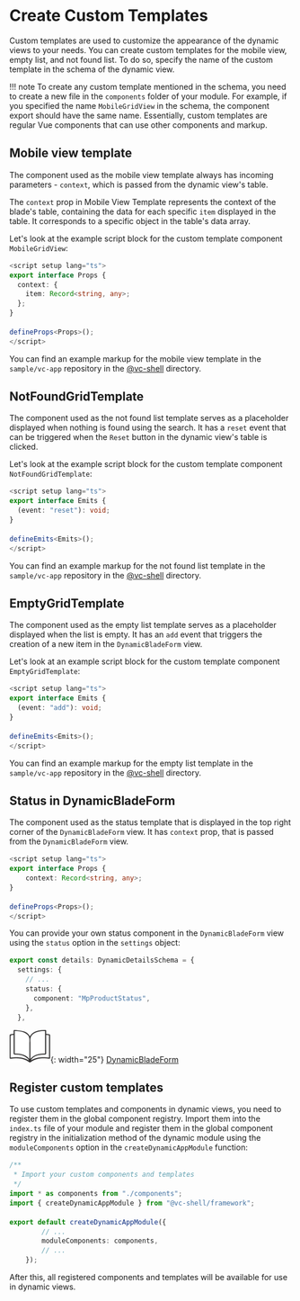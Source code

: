 # Create Custom Templates

Custom templates are used to customize the appearance of the dynamic views to your needs. You can create custom templates for the mobile view, empty list, and not found list. To do so, specify the name of the custom template in the schema of the dynamic view.

!!! note
    To create any custom template mentioned in the schema, you need to create a new file in the `components` folder of your module. For example, if you specified the name `MobileGridView` in the schema, the component export should have the same name. Essentially, custom templates are regular Vue components that can use other components and markup.

## Mobile view template

The component used as the mobile view template always has incoming parameters - `context`, which is passed from the dynamic view's table.

The `context` prop in Mobile View Template represents the context of the blade's table, containing the data for each specific `item` displayed in the table. It corresponds to a specific object in the table's data array.

Let's look at the example script block for the custom template component `MobileGridView`:

```typescript
<script setup lang="ts">
export interface Props {
  context: {
    item: Record<string, any>;
  };
}

defineProps<Props>();
</script>
```

You can find an example markup for the mobile view template in the `sample/vc-app` repository in the [@vc-shell](https://github.com/VirtoCommerce/vc-shell/blob/main/sample/vc-app/src/modules/offers/components/OffersMobileGridView.vue) directory.

## NotFoundGridTemplate

The component used as the not found list template serves as a placeholder displayed when nothing is found using the search. It has a `reset` event that can be triggered when the `Reset` button in the dynamic view's table is clicked.

Let's look at the example script block for the custom template component `NotFoundGridTemplate`:

```typescript
<script setup lang="ts">
export interface Emits {
  (event: "reset"): void;
}

defineEmits<Emits>();
</script>
```

You can find an example markup for the not found list template in the `sample/vc-app` repository in the [@vc-shell](https://github.com/VirtoCommerce/vc-shell/blob/main/sample/vc-app/src/modules/offers/components/OffersNotFoundGridTemplate.vue) directory.

## EmptyGridTemplate

The component used as the empty list template serves as a placeholder displayed when the list is empty. It has an `add` event that triggers the creation of a new item in the `DynamicBladeForm` view.

Let's look at an example script block for the custom template component `EmptyGridTemplate`:

```typescript
<script setup lang="ts">
export interface Emits {
  (event: "add"): void;
}

defineEmits<Emits>();
</script>
```

You can find an example markup for the empty list template in the `sample/vc-app` repository in the [@vc-shell](https://github.com/VirtoCommerce/vc-shell/blob/main/sample/vc-app/src/modules/offers/components/OffersEmptyGridTemplate.vue) directory.

## Status in DynamicBladeForm

The component used as the status template that is displayed in the top right corner of the `DynamicBladeForm` view. It has `context` prop, that is passed from the `DynamicBladeForm` view.

```typescript
<script setup lang="ts">
export interface Props {
    context: Record<string, any>;
}

defineProps<Props>();
</script>
```

You can provide your own status component in the `DynamicBladeForm` view using the `status` option in the `settings` object:

```typescript
export const details: DynamicDetailsSchema = {
  settings: {
    // ...
    status: {
      component: "MpProductStatus",
    },
  },
```

![Readmore](../../../media/readmore.png){: width="25"} [DynamicBladeForm](Dynamic-Blade-Form.md)

## Register custom templates

To use custom templates and components in dynamic views, you need to register them in the global component registry. Import them into the `index.ts` file of your module and register them in the global component registry in the initialization method of the dynamic module using the `moduleComponents` option in the `createDynamicAppModule` function:

```typescript
/**
 * Import your custom components and templates
 */
import * as components from "./components";
import { createDynamicAppModule } from "@vc-shell/framework";

export default createDynamicAppModule({
        // ...
        moduleComponents: components,
        // ...
    });
```

After this, all registered components and templates will be available for use in dynamic views.
